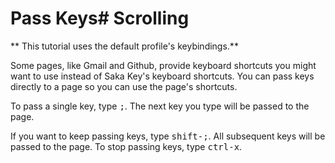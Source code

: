 # Pass Keys# Scrolling

** This tutorial uses the default profile's keybindings.**

Some pages, like Gmail and Github, provide keyboard shortcuts you might want to use instead of Saka Key's keyboard shortcuts. You can pass keys directly to a page so you can use the page's shortcuts.

To pass a single key, type <kbd>;</kbd>. The next key you type will be passed to the page.

If you want to keep passing keys, type <kbd>shift-;</kbd>. All subsequent keys  will be passed to the page. To stop passing keys, type <kbd>ctrl-x</kbd>.
